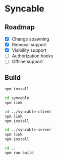# Syncable

## Roadmap

- [x] Change spawning
- [x] Removal support
- [x] Visibility support
- [ ] Authorization hooks
- [ ] Offline support

## Build

```sh
npm install

cd syncable
npm link

cd ../syncable-client
npm link
npm install

cd ../syncable-server
npm link
npm install

cd ..
npm run build
```
